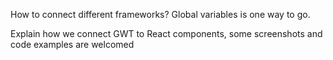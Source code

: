 How to connect different frameworks? Global variables is one way to go.

Explain how we connect GWT to React components, some screenshots and code examples are welcomed